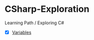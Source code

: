 # CSharp-Exploration
Learning Path / Exploring C#

- [x] [Variables](charp-exploration/tree/main/Variables)
